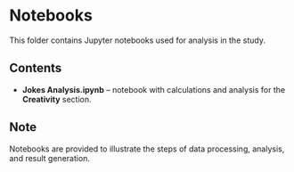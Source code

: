 # Notebooks

This folder contains Jupyter notebooks used for analysis in the study.

## Contents

- **Jokes Analysis.ipynb** – notebook with calculations and analysis for the **Creativity** section.  

## Note
Notebooks are provided to illustrate the steps of data processing, analysis, and result generation.
